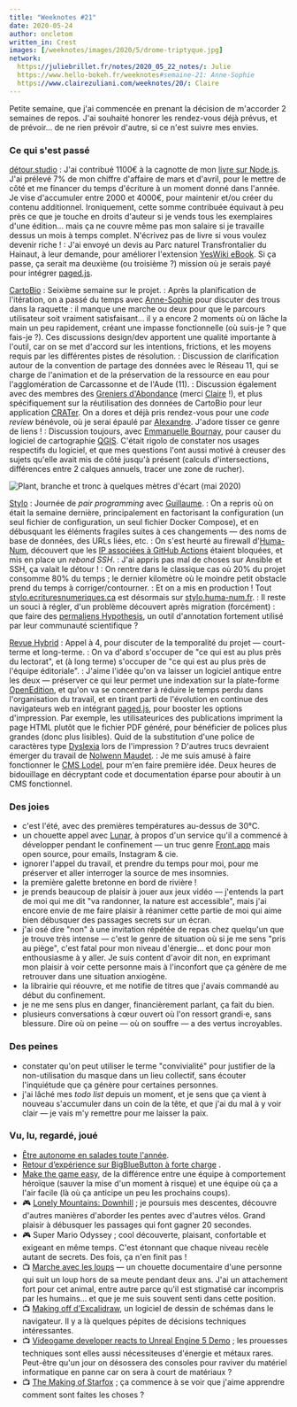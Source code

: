 ```yaml
---
title: "Weeknotes #21"
date: 2020-05-24
author: oncletom
written_in: Crest
images: [/weeknotes/images/2020/5/drome-triptyque.jpg]
network:
  https://juliebrillet.fr/notes/2020_05_22_notes/: Julie
  https://www.hello-bokeh.fr/weeknotes#semaine-21: Anne-Sophie
  https://www.clairezuliani.com/weeknotes/20/: Claire
---
```


Petite semaine, que j'ai commencée en prenant la décision de m'accorder 2 semaines de repos.
J'ai souhaité honorer les rendez-vous déjà prévus, et de prévoir… de ne rien prévoir d'autre, si ce n'est suivre mes envies.

<!--more-->

### Ce qui s'est passé

[détour.studio]
: J'ai contribué 1100€ à la cagnotte de mon [livre sur Node.js](https://opencollective.com/nodebook). J'ai prélevé 7% de mon chiffre d'affaire de mars et d'avril, pour le mettre de côté et me financer du temps d'écriture à un moment donné dans l'année. Je vise d'accumuler entre 2000 et 4000€, pour maintenir et/ou créer du contenu additionnel. Ironiquement, cette somme contribuée équivaut à peu près ce que je touche en droits d'auteur si je vends tous les exemplaires d'une édition… mais ça ne couvre même pas mon salaire si je travaille dessus un mois à temps complet. N'écrivez pas de livre si vous voulez devenir riche !
: J'ai envoyé un devis au Parc naturel Transfrontalier du Hainaut, à leur demande, pour améliorer l'extension [YesWiki eBook](https://github.com/YesWiki/yeswiki-extension-ebook). Si ça passe, ça serait ma deuxième (ou troisième ?) mission où je serais payé pour intégrer [paged.js].

[CartoBio]
: Seixième semaine sur le projet.
: Après la planification de l'itération, on a passé du temps avec [Anne-Sophie] pour discuter des trous dans la raquette : il manque une marche ou deux pour que le parcours utilisateur soit vraiment satisfaisant… il y a encore 2 moments où on lâche la main un peu rapidement, créant une impasse fonctionnelle (où suis-je ? que fais-je ?). Ces discussions design/dev apportent une qualité importante à l'outil, car on se met d'accord sur les intentions, frictions, et les moyens requis par les différentes pistes de résolution.
: Discussion de clarification autour de la convention de partage des données avec le Réseau 11, qui se charge de l'animation et de la préservation de la ressource en eau pour l'agglomération de Carcassonne et de l'Aude (11).
: Discussion également avec des membres des [Greniers d'Abondance](https://resiliencealimentaire.org/) (merci [Claire] !), et plus spécifiquement sur la réutilisation des données de CartoBio pour leur application [CRATer](https://app.resiliencealimentaire.org/crater-ui/www/). On a dores et déjà pris rendez-vous pour une _code review_ bénévole, où je serai épaulé par [Alexandre]. J'adore tisser ce genre de liens !
: Discussion toujours, avec [Emmanuelle Bournay](https://manumaps.wordpress.com/), pour causer du logiciel de cartographie [QGIS](https://qgis.org/en/site/). C'était rigolo de constater nos usages respectifs du logiciel, et que mes questions l'ont aussi motivé à creuser des sujets qu'elle avait mis de côté jusqu'à présent (calculs d'intersections, différences entre 2 calques annuels, tracer une zone de rucher).

![](/weeknotes/images/2020/5/drome-triptyque.jpg "Plant, branche et tronc à quelques mètres d'écart (mai 2020)")

[Stylo]
: Journée de _pair programming_ avec [Guillaume].
: On a repris où on était la semaine dernière, principalement en factorisant la configuration (un seul fichier de configuration, un seul fichier Docker Compose), et en débusquant les éléments fragiles suites à ces changements — des noms de base de données, des URLs liées, etc.
: On s'est heurté au firewall d'[Huma-Num](https://huma-num.fr), découvert que les [IP associées à GitHub Actions](https://help.github.com/en/actions/reference/virtual-environments-for-github-hosted-runners#ip-addresses-of-github-hosted-runners) étaient bloquées, et mis en place un _rebond SSH_.
: J'ai appris pas mal de choses sur Ansible et SSH, ça valait le détour !
: On rentre dans le classique cas où 20% du projet consomme 80% du temps ; le dernier kilomètre où le moindre petit obstacle prend du temps à corriger/contourner.
: Et on a mis en production ! Tout [stylo.ecrituresnumeriques.ca](https://stylo.ecrituresnumeriques.ca) est désormais sur [stylo.huma-num.fr](https://stylo.huma-num.fr).
: Il reste un souci à régler, d'un problème découvert après migration (forcément) : que faire des [permaliens Hypothesis](https://web.hypothes.is/), un outil d'annotation fortement utilisé par leur communauté scientifique ?

[Revue Hybrid]
: Appel à 4, pour discuter de la temporalité du projet — court-terme et long-terme.
: On va d'abord s'occuper de "ce qui est au plus près du lectorat", et (à long terme) s'occuper de "ce qui est au plus près de l'équipe éditoriale".
: J'aime l'idée qu'on va laisser un logiciel antique entre les deux — préserver ce qui leur permet une indexation sur la plate-forme [OpenEdition](https://www.openedition.org/), et qu'on va se concentrer à réduire le temps perdu dans l'organisation du travail, et en tirant parti de l'évolution en continue des navigateurs web en intégrant [paged.js], pour booster les options d'impression. Par exemple, les utilisateurices des publications impriment la page HTML plutôt que le fichier PDF généré, pour bénéficier de polices plus grandes (donc plus lisibles). Quid de la substitution d'une police de caractères type [Dyslexia](https://www.dyslexiefont.com/en/typeface/) lors de l'impression ? D'autres trucs devraient émerger du travail de [Nolwenn Maudet](https://www.nolwennmaudet.com/).
: Je me suis amusé à faire fonctionner le [CMS Lodel](https://www.lodel.org/), pour m'en faire première idée. Deux heures de bidouillage en décryptant code et documentation éparse pour aboutir à un CMS fonctionnel.

### Des joies

- c'est l'été, avec des premières températures au-dessus de 30°C.
- un chouette appel avec [Lunar](https://dérivation.fr/), à propos d'un service qu'il a commencé à développer pendant le confinement — un truc genre [Front.app](https://frontapp.com/) mais open source, pour emails, Instagram & cie.
- ignorer l'appel du travail, et prendre du temps pour moi, pour me préserver et aller interroger la source de mes insomnies.
- la première galette bretonne en bord de rivière !
- je prends beaucoup de plaisir à jouer aux jeux vidéo — j'entends la part de moi qui me dit "va randonner, la nature est accessible", mais j'ai encore envie de me faire plaisir à réanimer cette partie de moi qui aime bien débusquer des passages secrets sur un écran.
- j'ai osé dire "non" à une invitation répétée de repas chez quelqu'un que je trouve très intense — c'est le genre de situation où si je me sens "pris au piège", c'est fatal pour mon niveau d'énergie… et donc pour mon enthousiasme à y aller. Je suis content d'avoir dit non, en exprimant mon plaisir à voir cette personne mais à l'inconfort que ça génère de me retrouver dans une situation anxiogène.
- la librairie qui réouvre, et me notifie de titres que j'avais commandé au début du confinement.
- je ne me sens plus en danger, financièrement parlant, ça fait du bien.
- plusieurs conversations à cœur ouvert où l'on ressort grandi·e, sans blessure. Dire où on peine — où on souffre — a des vertus incroyables.

### Des peines

- constater qu'on peut utiliser le terme "convivialité" pour justifier de la non-utilisation du masque dans un lieu collectif, sans écouter l'inquiétude que ça génère pour certaines personnes.
- j'ai lâché mes _todo list_ depuis un moment, et je sens que ça vient à nouveau s'accumuler dans un coin de la tête, et que j'ai du mal à y voir clair — je vais m'y remettre pour me laisser la paix.

### Vu, lu, regardé, joué

- [Être autonome en salades toute l'année](https://potagerdurable.com/etre-autonome-en-salades-toute-l-annee/).
- [Retour d’expérience sur BigBlueButton à forte charge](https://www.octopuce.fr/retour-dexperience-sur-bigbluebutton-a-fort-charge/) .
- [Make the game easy](https://blog.vjeux.com/2020/analysis/make-the-game-easy.html), de la différence entre une équipe à comportement héroïque (sauver la mise d'un moment à risque) et une équipe où ça a l'air facile (là où ça anticipe un peu les prochains coups).
- 🎮 [Lonely Mountains: Downhill](https://www.theguardian.com/games/2020/may/14/lonely-mountains-downhill-review-nintendo-switch) ; je poursuis mes descentes, découvre d'autres manières d'aborder les pentes avec d'autres vélos. Grand plaisir à débusquer les passages qui font gagner 20 secondes.
- 🎮 Super Mario Odyssey ; cool découverte, plaisant, confortable et exigeant en même temps. C'est étonnant que chaque niveau recèle autant de secrets. Des fois, ça n'en finit pas !
- 📺 [Marche avec les loups](https://www.gebekafilms.com/fiches-films/marche-avec-les-loups/) — un chouette documentaire d'une personne qui suit un loup hors de sa meute pendant deux ans. J'ai un attachement fort pour cet animal, entre autre parce qu'il est stigmatisé car incompris par les humains… et que je me suis souvent senti dans cette position.
- 📺 [Making off d'Excalidraw](https://www.youtube.com/watch?v=fix2-SynPGE), un logiciel de dessin de schémas dans le navigateur. Il y a là quelques pépites de décisions techniques intéressantes.
- 📺 [Videogame developer reacts to Unreal Engine 5 Demo](https://www.youtube.com/watch?v=9PmjQvowfAI) ; les prouesses techniques sont elles aussi nécessiteuses d'énergie et métaux rares. Peut-être qu'un jour on désossera des consoles pour raviver du matériel informatique en panne car on sera à court de matériaux ?
- 📺 [The Making of Starfox](https://www.youtube.com/watch?v=GDhNT2Qv-Mo) ; ça commence à se voir que j'aime apprendre comment sont faites les choses ?

[détour.studio]: /
[Stylo]: https://github.com/EcrituresNumeriques/stylo
[Jardins Nourriciers]: https://www.lesjardinsnourriciers.com/
[CartoBio]: https://cartobio.org/
[Usine Vivante]: https://www.usinevivante.org
[Apprendre à développer une cartographie web]: https://github.com/sofiaboulaarab/carto_recherche
[Revue Hybrid]: https://www.puv-editions.fr/collections/hybrid.html
[paged.js]: https://www.pagedjs.org/

[Sofia]: https://twitter.com/sofiaboulaarab
[Anne-Sophie]: https://hello-bokeh.fr
[Guillaume]: https://www.yuzutech.fr/
[Claire]: https://www.lassembleuse.fr/
[Antoine]: https://www.quaternum.net/
[Alexandre]: https://apollonet.fr/
[Julie]: http://julie-blanc.fr/
[Julien]: https://www.lesvoisinsdustudio.ch/
[Lucile]: http://lucilehaute.fr/
